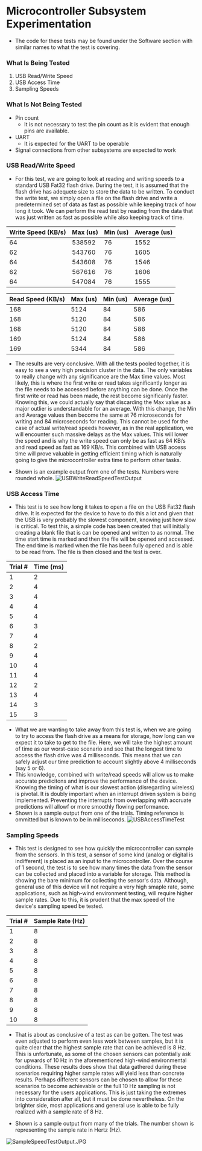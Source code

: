 # Microcontroller Subsystem Experimentation
* The code for these tests may be found under the Software section with similar names to what the test is covering.

### What Is Being Tested
1. USB Read/Write Speed
2. USB Access Time
3. Sampling Speeds

### What Is Not Being Tested
* Pin count
  * It is not necessary to test the pin count as it is evident that enough pins are available.
* UART
  * It is expected for the UART to be operable
* Signal connections from other subsystems are expected to work

### USB Read/Write Speed
* For this test, we are going to look at reading and writing speeds to a standard USB Fat32 flash drive.  During the test, it is assumed that the flash drive has adequete size to store the data to be written.  To conduct the write test, we simply open a file on the flash drive and write a predetermined set of data as fast as possible while keeping track of how long it took.  We can perform the read test by reading from the data that was just written as fast as possible while also keeping track of time.

| Write Speed (KB/s) | Max (us) | Min (us) | Average (us) |
| ------------------ | -------- | -------- | ------------ |
| 64                 | 538592   | 76       | 1552         |
| 62                 | 543760   | 76       | 1605         |
| 64                 | 543608   | 76       | 1546         |
| 62                 | 567616   | 76       | 1606         |
| 64                 | 547084   | 76       | 1555         |


| Read Speed (KB/s) | Max (us) | Min (us) | Average (us) |
| ----------------- | -------- | -------- | ------------ |
| 168               | 5124     | 84       | 586          |
| 168               | 5120     | 84       | 586          |
| 168               | 5120     | 84       | 586          |
| 169               | 5124     | 84       | 586          |
| 169               | 5344     | 84       | 586          |


* The results are very conclusive.  With all the tests pooled together, it is easy to see a very high precision cluster in the data.  The only variables to really change with any significance are the Max time values.  Most likely, this is where the first write or read takes significantly longer as the file needs to be accessed before anything can be done.  Once the first write or read has been made, the rest become significanly faster.  Knowing this, we could actually say that discarding the Max value as a major outlier is understandable for an average.  With this change, the Min and Average values then become the same at 76 microseconds for writing and 84 microseconds for reading.  This cannot be used for the case of actual write/read speeds however, as in the real application, we will encounter such massive delays as the Max values.  This will lower the speed and is why the write speed can only be as fast as 64 KB/s and read speed as fast as 169 KB/s.  This combined with USB access time will prove valuable in getting efficient timing which is naturally going to give the microcontroller extra time to perform other tasks.

* Shown is an example output from one of the tests.  Numbers were rounded whole.
![USBWriteReadSpeedTestOutput](https://github.com/JoshuaEgwuatu/Capstone-Spring2023-CitizenAirQualitySensor/blob/main/Documentation/Images/USBWriteReadSpeedTestOutput.JPG)

### USB Access Time
* This test is to see how long it takes to open a file on the USB Fat32 flash drive.  It is expected for the device to have to do this a lot and given that the USB is very probably the slowest component, knowing just how slow is critical.  To test this, a simple code has been created that will initially creating a blank file that is can be opened and written to as normal.  The time start time is marked and then the file will be opened and accessed.  The end time is marked when the file has been fully opened and is able to be read from.  The file is then closed and the test is over.  

| Trial # | Time (ms) |
| ------- | --------- |
| 1       | 2         |
| 2       | 4         |
| 3       | 4         |
| 4       | 4         |
| 5       | 4         |
| 6       | 3         |
| 7       | 4         |
| 8       | 2         |
| 9       | 4         |
| 10      | 4         |
| 11      | 4         |
| 12      | 2         |
| 13      | 4         |
| 14      | 3         |
| 15      | 3         |

* What we are wanting to take away from this test is, when we are going to try to access the flash drive as a means for storage, how long can we expect it to take to get to the file.  Here, we will take the highest amount of time as our worst-case scenario and see that the longest time to access the flash drive was 4 milliseconds.  This means that we can safely adjust our time prediction to account slightly above 4 milliseconds (say 5 or 6).
* This knowledge, combined with write/read speeds will allow us to make accurate predicitons and improve the performance of the device.  Knowing the timing of what is our slowest action (disregarding wireless) is pivotal.  It is doubly important when an interrupt driven system is being implemented.  Preventing the interrupts from overlapping with accruate predictions will allowf or more smoothly flowing performance.
* Shown is a sample output from one of the trials.  Timing reference is ommitted but is known to be in milliseconds.
![USBAccessTimeTest](https://github.com/JoshuaEgwuatu/Capstone-Spring2023-CitizenAirQualitySensor/blob/main/Documentation/Images/USBAccessTimeTest.JPG)

### Sampling Speeds
* This test is designed to see how quickly the microcontroller can sample from the sensors.  In this test, a sensor of some kind (analog or digital is indifferent) is placed as an input to the microcontroller.  Over the course of 1 second, the test is to see how many times the data from the sensor can be collected and placed into a variable for storage.  This method is showing the bare minimum for collecting the sensor's data.  Although, general use of this device will not require a very high smaple rate, some applications, such as high-wind environment testing, will require higher sample rates.  Due to this, it is prudent that the max speed of the device's sampling speed be tested.

| Trial # | Sample Rate (Hz) |
| ------- | ---------------- |
| 1       | 8                |
| 2       | 8                |
| 3       | 8                |
| 4       | 8                |
| 5       | 8                |
| 6       | 8                |
| 7       | 8                |
| 8       | 8                |
| 9       | 8                |
| 10      | 8                |

* That is about as conclusive of a test as can be gotten.  The test was even adjusted to perform even less work between samples, but it is quite clear that the highest sample rate that can be achieved is 8 Hz.  This is unfortunate, as some of the chosen sensors can potentially ask for upwards of 10 Hz in the aforementioned high-wind environmental conditions.  These results does show that data gathered during these scenarios requiring higher sample rates will yield less than concrete results.  Perhaps different sensors can be chosen to allow for these scenarios to become achievable or the full 10 Hz sampling is not necessary for the users applications.  This is just taking the extremes into consideration after all, but it must be done nevertheless.  On the brighter side, most applications and general use is able to be fully realized with a sample rate of 8 Hz.

* Shown is a sample output from many of the trials.  The number shown is representing the sample rate in Hertz (Hz).

![SampleSpeedTestOutput.JPG](https://github.com/JoshuaEgwuatu/Capstone-Spring2023-CitizenAirQualitySensor/blob/main/Documentation/Images/SampleSpeedTestOutput.JPG)
